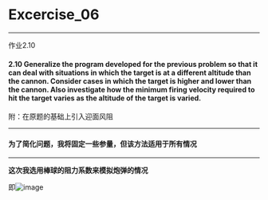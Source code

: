 # Excercise_06
***

作业2.10


#### 2.10 Generalize the program developed for the previous problem so that it can deal with situations in which the target is at a different altitude than the cannon. Consider cases in which the target is higher and lower than the cannon. Also investigate how the minimum firing velocity required to hit the target varies as the altitude of the target is varied.

附：在原题的基础上引入迎面风阻

***
#### 为了简化问题，我将固定一些参量，但该方法适用于所有情况
***

**这次我选用棒球的阻力系数来模拟炮弹的情况**

即![image](https://github.com/ACGNnsj/compuational_physics_N2014301020001/blob/master/Excercise_06/CodeCogsEqn.gif?raw=true)
